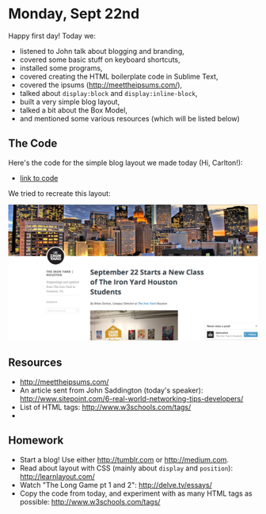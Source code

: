 # Monday, Sept 22nd

Happy first day! Today we:

- listened to John talk about blogging and branding,
- covered some basic stuff on keyboard shortcuts,
- installed some programs,
- covered creating the HTML boilerplate code in Sublime Text,
- covered the ipsums (http://meettheipsums.com/),
- talked about `display:block` and `display:inline-block`,
- built a very simple blog layout,
- talked a bit about the Box Model,
- and mentioned some various resources (which will be listed below)

## The Code

Here's the code for the simple blog layout we made today (Hi, Carlton!):

- [link to code](./examples/day01)

We tried to recreate this layout:

![](./examples/day01/blog.png)

## Resources

- http://meettheipsums.com/
- An article sent from John Saddington (today's speaker): http://www.sitepoint.com/6-real-world-networking-tips-developers/
- List of HTML tags: http://www.w3schools.com/tags/
-

## Homework

- Start a blog! Use either http://tumblr.com or http://medium.com.
- Read about layout with CSS (mainly about `display` and `position`): http://learnlayout.com/
- Watch "The Long Game pt 1 and 2": http://delve.tv/essays/
- Copy the code from today, and experiment with as many HTML tags as possible: http://www.w3schools.com/tags/

